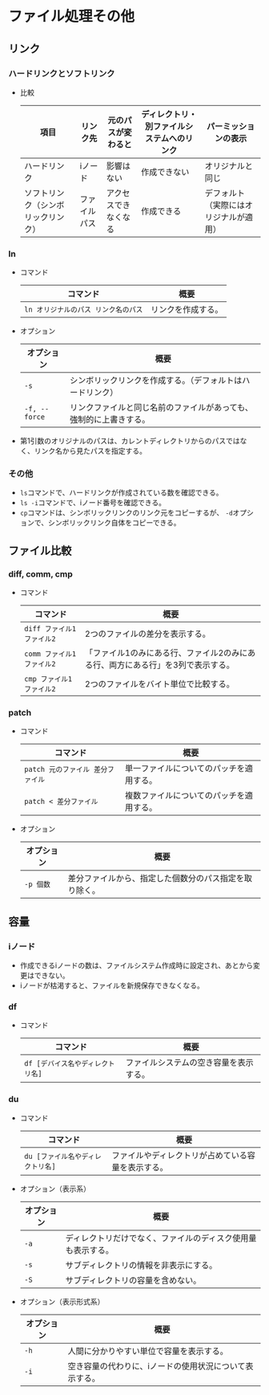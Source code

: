 # ファイル処理その他

## リンク

### ハードリンクとソフトリンク

- 比較

  |項目|リンク先|元のパスが変わると|ディレクトリ・別ファイルシステムへのリンク|パーミッションの表示|
  |---|---|---|---|---|
  |ハードリンク|iノード|影響はない|作成できない|オリジナルと同じ|
  |ソフトリンク（シンボリックリンク）|ファイルパス|アクセスできなくなる|作成できる|デフォルト（実際にはオリジナルが適用）|

### ln

- コマンド

  |コマンド|概要|
  |---|---|
  |`ln オリジナルのパス リンク名のパス`|リンクを作成する。|

- オプション

  | オプション    | 概要                                                         |
  | ------------- | ------------------------------------------------------------ |
  | `-s`          | シンボリックリンクを作成する。（デフォルトはハードリンク）   |
  | `-f, --force` | リンクファイルと同じ名前のファイルがあっても、強制的に上書きする。 |

- 第1引数のオリジナルのパスは、カレントディレクトリからのパスではなく、リンク名から見たパスを指定する。

### その他

- `ls`コマンドで、ハードリンクが作成されている数を確認できる。
- `ls -i`コマンドで、iノード番号を確認できる。
- `cp`コマンドは、シンボリックリンクのリンク元をコピーするが、
  `-d`オプションで、シンボリックリンク自体をコピーできる。

## ファイル比較

### diff, comm, cmp

- コマンド

  | コマンド                   | 概要                                                         |
  | -------------------------- | ------------------------------------------------------------ |
  | `diff ファイル1 ファイル2` | 2つのファイルの差分を表示する。                              |
  | `comm ファイル1 ファイル2` | 「ファイル1のみにある行、ファイル2のみにある行、両方にある行」を3列で表示する。 |
  | `cmp ファイル1 ファイル2`  | 2つのファイルをバイト単位で比較する。                        |

### patch

- コマンド

  | コマンド                          | 概要                                     |
  | --------------------------------- | ---------------------------------------- |
  | `patch 元のファイル 差分ファイル` | 単一ファイルについてのパッチを適用する。 |
  | `patch < 差分ファイル`            | 複数ファイルについてのパッチを適用する。 |

- オプション

  |オプション|概要|
  |---|---|
  |`-p 個数`|差分ファイルから、指定した個数分のパス指定を取り除く。|

## 容量

### iノード

- 作成できるiノードの数は、ファイルシステム作成時に設定され、あとから変更はできない。
- iノードが枯渇すると、ファイルを新規保存できなくなる。

### df

- コマンド

  |コマンド|概要|
  |---|---|
  |`df [デバイス名やディレクトリ名]`|ファイルシステムの空き容量を表示する。|

### du

- コマンド

  |コマンド|概要|
  |---|---|
  |`du [ファイル名やディレクトリ名]`|ファイルやディレクトリが占めている容量を表示する。|

- オプション（表示系）
  
  | オプション | 概要                                                         |
  | ---------- | ------------------------------------------------------------ |
  | `-a`       | ディレクトリだけでなく、ファイルのディスク使用量も表示する。 |
  | `-s`       | サブディレクトリの情報を非表示にする。                       |
  | `-S`       | サブディレクトリの容量を含めない。                           |
  
- オプション（表示形式系）
  
  | オプション | 概要                                                    |
  | ---------- | ------------------------------------------------------- |
  | `-h`       | 人間に分かりやすい単位で容量を表示する。                |
  | `-i`       | 空き容量の代わりに、iノードの使用状況について表示する。 |

